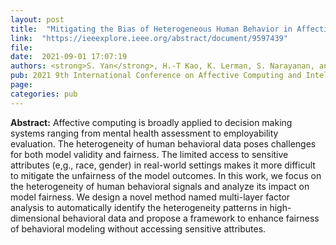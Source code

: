 ```yaml
---
layout: post
title:  "Mitigating the Bias of Heterogeneous Human Behavior in Affective Computing"
link:  "https://ieeexplore.ieee.org/abstract/document/9597439"
file:  
date:  2021-09-01 17:07:19
authors: <strong>S. Yan</strong>, H.-T Kao, K. Lerman, S. Narayanan, and E. Ferrara
pub: 2021 9th International Conference on Affective Computing and Intelligent Interaction (ACII)
page: 
categories: pub
---
```

<p><strong>Abstract:</strong> Affective computing is broadly applied to decision making systems ranging from mental health assessment to employability evaluation. The heterogeneity of human behavioral data poses challenges for both model validity and fairness. The limited access to sensitive attributes (e,g., race, gender) in real-world settings makes it more difficult to mitigate the unfairness of the model outcomes. In this work, we focus on the heterogeneity of human behavioral signals and analyze its impact on model fairness. We design a novel method named multi-layer factor analysis to automatically identify the heterogeneity patterns in high-dimensional behavioral data and propose a framework to enhance fairness of behavioral modeling without accessing sensitive attributes.
